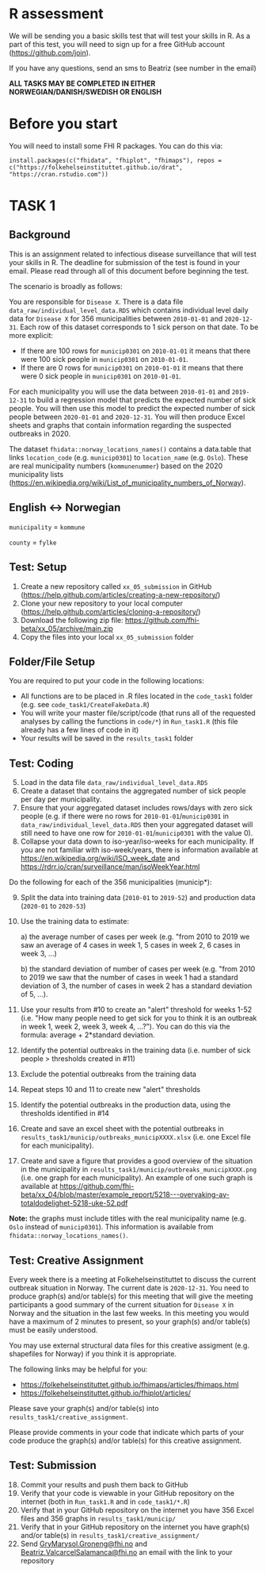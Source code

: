 # R assessment

We will be sending you a basic skills test that will test your skills in R. As a part of this test, you will need to sign up for a free GitHub account (https://github.com/join).

If you have any questions, send an sms to Beatriz (see number in the email)

**ALL TASKS MAY BE COMPLETED IN EITHER NORWEGIAN/DANISH/SWEDISH OR ENGLISH**

# Before you start

You will need to install some FHI R packages. You can do this via:

```
install.packages(c("fhidata", "fhiplot", "fhimaps"), repos = c("https://folkehelseinstituttet.github.io/drat", "https://cran.rstudio.com"))
```

# TASK 1

## Background

This is an assignment related to infectious disease surveillance that will test your skills in R. The deadline for submission of the test is found in your email. Please read through all of this document before beginning the test.

The scenario is broadly as follows:

You are responsible for `Disease X`. There is a data file `data_raw/individual_level_data.RDS` which contains individual level daily data for `Disease X` for 356 municipalities between `2010-01-01` and `2020-12-31`. Each row of this dataset corresponds to 1 sick person on that date. To be more explicit:

- If there are 100 rows for `municip0301` on `2010-01-01` it means that there were 100 sick people in `municip0301` on `2010-01-01`.
- If there are 0 rows for `municip0301` on `2010-01-01` it means that there were 0 sick people in `municip0301` on `2010-01-01`.

For each municipality you will use the data between `2010-01-01` and `2019-12-31` to build a regression model that predicts the expected number of sick people. You will then use this model to predict the expected number of sick people between `2020-01-01` and `2020-12-31`. You will then produce Excel sheets and graphs that contain information regarding the suspected outbreaks in 2020.

The dataset `fhidata::norway_locations_names()` contains a data.table that links `location_code` (e.g. `municip0301`) to `location_name` (e.g. `Oslo`). These are real municipality numbers (`kommunenummer`) based on the 2020 municipality lists (https://en.wikipedia.org/wiki/List_of_municipality_numbers_of_Norway).

## English <-> Norwegian

`municipality` = `kommune`

`county` = `fylke`

## Test: Setup 

1. Create a new repository called `xx_05_submission` in GitHub (https://help.github.com/articles/creating-a-new-repository/)
2. Clone your new repository to your local computer (https://help.github.com/articles/cloning-a-repository/)
3. Download the following zip file: https://github.com/fhi-beta/xx_05/archive/main.zip
4. Copy the files into your local `xx_05_submission` folder

## Folder/File Setup

You are required to put your code in the following locations:

- All functions are to be placed in .R files located in the `code_task1` folder (e.g. see `code_task1/CreateFakeData.R`)
- You will write your master file/script/code (that runs all of the requested analyses by calling the functions in `code/*`) in `Run_task1.R` (this file already has a few lines of code in it)
- Your results will be saved in the `results_task1` folder

## Test: Coding

5. Load in the data file `data_raw/individual_level_data.RDS`
6. Create a dataset that contains the aggregated number of sick people per day per municipality.
7. Ensure that your aggregated dataset includes rows/days with zero sick people (e.g. if there were no rows for `2010-01-01`/`municip0301` in `data_raw/individual_level_data.RDS` then your aggregated dataset will still need to have one row for `2010-01-01`/`municip0301` with the value 0).
8. Collapse your data down to iso-year/iso-weeks for each municipality. If you are not familiar with iso-week/years, there is information available at https://en.wikipedia.org/wiki/ISO_week_date and https://rdrr.io/cran/surveillance/man/isoWeekYear.html

Do the following for each of the 356 municipalities (municip*):

9. Split the data into training data (`2010-01` to `2019-52`) and production data (`2020-01` to `2020-53`)
10. Use the training data to estimate: 

    a) the average number of cases per week (e.g. "from 2010 to 2019 we saw an average of 4 cases in week 1, 5 cases in week 2, 6 cases in week 3, ...)

    b) the standard deviation of number of cases per week (e.g. "from 2010 to 2019 we saw that the number of cases in week 1 had a standard deviation of 3, the number of cases in week 2 has a standard deviation of 5, ...).

11. Use your results from #10 to create an "alert" threshold for weeks 1-52 (i.e. "How many people need to get sick for you to think it is an outbreak in week 1, week 2, week 3, week 4, ...?"). You can do this via the formula: average + 2*standard deviation.
12. Identify the potential outbreaks in the training data (i.e. number of sick people > thresholds created in #11)
13. Exclude the potential outbreaks from the training data
14. Repeat steps 10 and 11 to create new "alert" thresholds 
15. Identify the potential outbreaks in the production data, using the thresholds identified in #14
16. Create and save an excel sheet with the potential outbreaks in `results_task1/municip/outbreaks_municipXXXX.xlsx` (i.e. one Excel file for each municipality).
17. Create and save a figure that provides a good overview of the situation in the municipality in `results_task1/municip/outbreaks_municipXXXX.png` (i.e. one graph for each municipality). An example of one such graph is available at https://github.com/fhi-beta/xx_04/blob/master/example_report/5218---overvaking-av-totaldodelighet-5218-uke-52.pdf

**Note:** the graphs must include titles with the real municipality name (e.g. `Oslo` instead of `municip0301`). This information is available from `fhidata::norway_locations_names()`.

## Test: Creative Assignment

Every week there is a meeting at Folkehelseinstituttet to discuss the current outbreak situation in Norway. The current date is `2020-12-31`. You need to produce graph(s) and/or table(s) for this meeting that will give the meeting participants a good summary of the current situation for `Disease X` in Norway and the situation in the last few weeks. In this meeting you would have a maximum of 2 minutes to present, so your graph(s) and/or table(s) must be easily understood.

You may use external structural data files for this creative assigment (e.g. shapefiles for Norway) if you think it is appropriate.

The following links may be helpful for you:

- https://folkehelseinstituttet.github.io/fhimaps/articles/fhimaps.html
- https://folkehelseinstituttet.github.io/fhiplot/articles/

Please save your graph(s) and/or table(s) into `results_task1/creative_assignment`.

Please provide comments in your code that indicate which parts of your code produce the graph(s) and/or table(s) for this creative assignment.

## Test: Submission

18. Commit your results and push them back to GitHub
19. Verify that your code is viewable in your GitHub repository on the internet (both in `Run_task1.R` and in `code_task1/*.R`)
20. Verify that in your GitHub repository on the internet you have 356 Excel files and 356 graphs in `results_task1/municip/`
21. Verify that in your GitHub repository on the internet you have graph(s) and/or table(s) in `results_task1/creative_assignment/`
22. Send GryMarysol.Groneng@fhi.no and Beatriz.ValcarcelSalamanca@fhi.no an email with the link to your repository
